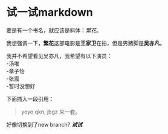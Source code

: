 ﻿# 试一试markdown

要是有一个书名，就应该是斜体：*繁花*。

我想强调一下，**繁花**这部电影是**王家卫**在拍，但是男猪脚是**吴亦凡**。

我并不希望看见吴亦凡，我希望有以下演员：     
-汤唯     
-章子怡    
-张震       
-暂时没想好     

下面插入一段引用：
>yoyo qkn, jbgz 来一套。

好像切换到了new branch? ***试试***